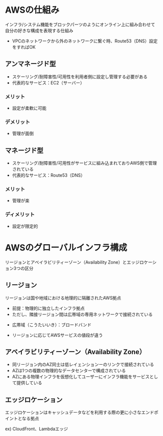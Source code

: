 # AWSの仕組み
インフラ/システム機能をブロックパーツのようにオンライン上に組み合わせて自分の好きな構成を表現する仕組み


* VPCのネットワークから外のネットワークに繋ぐ時、Route53（DNS）設定をすればOK

## アンマネージド型
- スケーリング/耐障害性/可用性を利用者側に設定し管理する必要がある
- 代表的なサービス：EC2（サーバー）

### メリット
- 設定が柔軟に可能
### デメリット
- 管理が面倒

## マネージド型
- スケーリング/耐障害性/可用性がサービスに組み込まれておりAWS側で管理されている
- 代表的なサービス：Route53（DNS）
### メリット
- 管理が楽
### ディメリット
- 設定が限定的

# AWSのグローバルインフラ構成
リージョンとアベイラビリティーゾーン（Availability Zone）とエッジロケーション3つの区分


## リージョン
リージョンは国や地域における地理的に隔離されたAWS拠点

- 前提：物理的に独立したインフラ拠点
- ただし、隣接リージョン間は広帯域の専用ネットワークで接続されている

* 広帯域（こうたいいき）：ブロードバンド
- リージョンに応じてAWSサービスの値段が違う

## アベイラビリティーゾーン（Availability Zone）
- 同リージョン内のAZ同士は低レイェンションーのリンクで接続されている
- AZは1つの複数の物理的なデータセンターで構成されている
- AZにある物理インフラを仮想化してユーザーにインフラ機能をサービスとして提供している

## エッジロケーション
エッジロケーションはキャッシュデータなどを利用する際の更に小さなエンドポイントとなる拠点

ex) CloudFront、Lambdaエッジ



